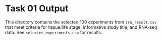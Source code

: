 # Task 01 Output

This directory contains the selected 100 experiments from `sra_result.csv` that meet criteria for tissue/life stage, informative study title, and RNA-seq data. See `selected_experiments.csv` for results.
